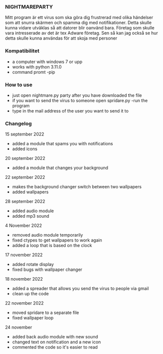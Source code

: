 ### NIGHTMAREPARTY ###


Mitt program är ett virus som ska göra dig frustrerad med olika händelser som att snurra skärmen och spamma dig med notifikationer. Detta skulle kunna vidare utväklas så att datorer blir oanvänd bara. Företag som skulle vara intresserade av det är tex Adware företag. Sen så kan jag också se hur detta skulle kunna användas för att skoja med personer 



### Kompatibilitet ###
- a computer with windows 7 or upp 
- works with python 3.11.0
- command promt 
-pip


### How to use ###
- just open nightmare.py party after you have downloaded the file 
- if you want to send the virus to someone open spridare.py
-run the program
- type in the mail address of the user you want to send it to 


### Changelog ###
15 september 2022 
* added a module that spams you with notifications
 * added icons
 

20 september 2022
 - added a module that changes your background 


22 september 2022
- makes the background changer switch between two wallpapers
- added wallpapers

28 september 2022
- added audio module 
- added mp3 sound

4 November 2022
- removed audio module temporarily
- fixed ctypes to get wallpapers to work again 
- added a loop that is based on the clock

17 november 2022
- added rotate display 
- fixed bugs with wallpaper changer


18 november  2022
- added a spreader that allows you send the virus to people via gmail
- clean up the code  

22 november 2022
- moved spridare to a separate file 
- fixed wallpaper loop 

24 november 
- added back audio module with new sound 
- changed text on notification and a new icon 
- commented the code so it's easier to read
